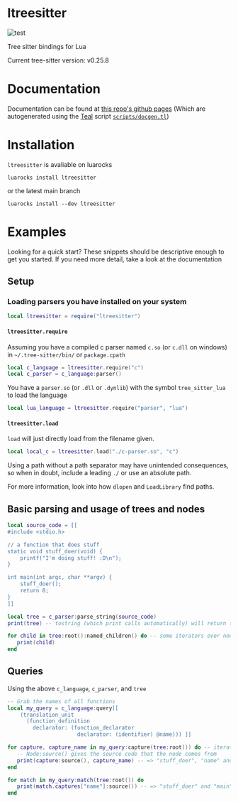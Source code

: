 # ltreesitter

![test](https://github.com/euclidianAce/ltreesitter/workflows/test/badge.svg)

Tree sitter bindings for Lua

Current tree-sitter version: v0.25.8

# Documentation

Documentation can be found at [this repo's github pages](https://euclidianace.github.io/ltreesitter/)
(Which are autogenerated using the [Teal](https://github.com/teal-language/tl) script [`scripts/docgen.tl`](/scripts/docgen.tl))

# Installation

`ltreesitter` is avaliable on luarocks

```
luarocks install ltreesitter
```

or the latest main branch
```
luarocks install --dev ltreesitter
```

# Examples

Looking for a quick start? These snippets should be descriptive enough to get you started. If you need more detail, take a look at the documentation

## Setup

### Loading parsers you have installed on your system
```lua
local ltreesitter = require("ltreesitter")
```

#### `ltreesitter.require`
Assuming you have a compiled c parser named `c.so` (or `c.dll` on windows) in `~/.tree-sitter/bin/` or `package.cpath`
```lua
local c_language = ltreesitter.require("c")
local c_parser = c_language:parser()
```

You have a `parser.so` (or `.dll` or `.dynlib`) with the symbol `tree_sitter_lua` to load the language
```lua
local lua_language = ltreesitter.require("parser", "lua")
```

#### `ltreesitter.load`
`load` will just directly load from the filename given.
```lua
local local_c = ltreesitter.load("./c-parser.so", "c")
```
Using a path without a path separator may have unintended consequences, so when in doubt, include a leading `./` or use an absolute path.

For more information, look into how `dlopen` and `LoadLibrary` find paths.

## Basic parsing and usage of trees and nodes
```lua
local source_code = [[
#include <stdio.h>

// a function that does stuff
static void stuff_doer(void) {
    printf("I'm doing stuff! :D\n");
}

int main(int argc, char **argv) {
    stuff_doer();
    return 0;
}
]]

local tree = c_parser:parse_string(source_code)
print(tree) -- tostring (which print calls automatically) will return the string of s-expressions of trees and nodes

for child in tree:root():named_children() do -- some iterators over nodes' children are provided
   print(child)
end
```

## Queries
Using the above `c_language`, `c_parser`, and `tree`
```lua
-- Grab the names of all functions
local my_query = c_language:query[[
    (translation_unit
      (function_definition
        declarator: (function_declarator
                      declarator: (identifier) @name))) ]]

for capture, capture_name in my_query:capture(tree:root()) do -- iterate over captured nodes without caring about order
   -- Node:source() gives the source code that the node comes from
   print(capture:source(), capture_name) -- => "stuff_doer", "name" and "main", "name"
end

for match in my_query:match(tree:root()) do
   print(match.captures["name"]:source()) -- => "stuff_doer" and "main"
end
```
